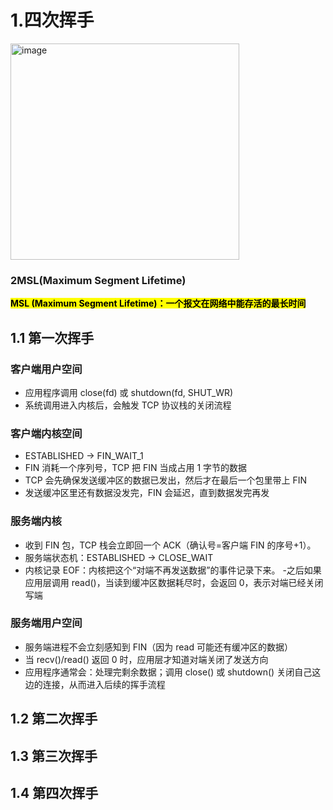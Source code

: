 # 1.四次挥手

<img width="366" height="346" alt="image" src="https://github.com/user-attachments/assets/9bf85772-0020-4cfc-b577-85001080a0dd" />

### 2MSL(Maximum Segment Lifetime)
<mark>**MSL (Maximum Segment Lifetime)：一个报文在网络中能存活的最长时间**</mark>



## 1.1 第一次挥手
### 客户端用户空间
- 应用程序调用 close(fd) 或 shutdown(fd, SHUT_WR)
- 系统调用进入内核后，会触发 TCP 协议栈的关闭流程

### 客户端内核空间
- ESTABLISHED → FIN_WAIT_1
- FIN 消耗一个序列号，TCP 把 FIN 当成占用 1 字节的数据
- TCP 会先确保发送缓冲区的数据已发出，然后才在最后一个包里带上 FIN
- 发送缓冲区里还有数据没发完，FIN 会延迟，直到数据发完再发


### 服务端内核
- 收到 FIN 包，TCP 栈会立即回一个 ACK（确认号=客户端 FIN 的序号+1）。
- 服务端状态机：ESTABLISHED → CLOSE_WAIT
- 内核记录 EOF：内核把这个“对端不再发送数据”的事件记录下来。
-之后如果应用层调用 read()，当读到缓冲区数据耗尽时，会返回 0，表示对端已经关闭写端

### 服务端用户空间
- 服务端进程不会立刻感知到 FIN（因为 read 可能还有缓冲区的数据）
- 当 recv()/read() 返回 0 时，应用层才知道对端关闭了发送方向
- 应用程序通常会：处理完剩余数据；调用 close() 或 shutdown() 关闭自己这边的连接，从而进入后续的挥手流程

## 1.2 第二次挥手

## 1.3 第三次挥手

## 1.4 第四次挥手
